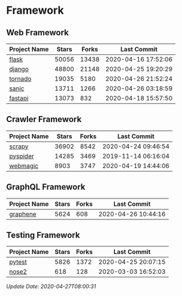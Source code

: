# Framework

## Web Framework

| Project Name | Stars | Forks | Last Commit |
| ------------ | ----- | ----- | ----------- |
| [flask](https://github.com/pallets/flask) | 50056 | 13438 | 2020-04-16 17:52:06 |
| [django](https://github.com/django/django) | 48800 | 21148 | 2020-04-25 19:20:29 |
| [tornado](https://github.com/tornadoweb/tornado) | 19035 | 5180 | 2020-04-26 21:52:24 |
| [sanic](https://github.com/huge-success/sanic) | 13711 | 1266 | 2020-04-26 03:18:59 |
| [fastapi](https://github.com/tiangolo/fastapi) | 13073 | 832 | 2020-04-18 15:57:50 |

## Crawler Framework

| Project Name | Stars | Forks | Last Commit |
| ------------ | ----- | ----- | ----------- |
| [scrapy](https://github.com/scrapy/scrapy) | 36902 | 8542 | 2020-04-24 09:46:54 |
| [pyspider](https://github.com/binux/pyspider) | 14285 | 3469 | 2019-11-14 06:16:04 |
| [webmagic](https://github.com/code4craft/webmagic) | 8903 | 3747 | 2020-04-19 14:44:06 |

## GraphQL Framework

| Project Name | Stars | Forks | Last Commit |
| ------------ | ----- | ----- | ----------- |
| [graphene](https://github.com/graphql-python/graphene) | 5624 | 608 | 2020-04-26 10:44:16 |

## Testing Framework

| Project Name | Stars | Forks | Last Commit |
| ------------ | ----- | ----- | ----------- |
| [pytest](https://github.com/pytest-dev/pytest) | 5826 | 1372 | 2020-04-25 20:07:15 |
| [nose2](https://github.com/nose-devs/nose2) | 618 | 128 | 2020-03-03 16:52:03 |

*Update Date: 2020-04-27T08:00:31*